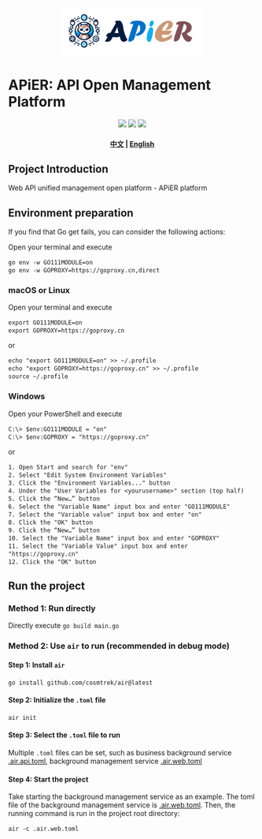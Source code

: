<div align="center"><img src="resources/img/logo_with_name.png" height="100px"/></div>

# APiER: API Open Management Platform

<div align="center">
    <img src="https://img.shields.io/badge/language-Golang-blue.svg" />
    <img src="https://img.shields.io/badge/backend_frame-Gin-6db33f.svg" />
    <img src="https://img.shields.io/badge/ORM-Gorm-red.svg" />
</div>

<h4 align="center">
    <a href="README.zh.md">中文</a> | <a href="README.md">English</a>
</h4>

[//]: # (**Chinese Version**: [中文]&#40;README.zh.md&#41;)

## Project Introduction

Web API unified management open platform - APiER platform

## Environment preparation

If you find that Go get fails, you can consider the following actions:

Open your terminal and execute

```shell
go env -w GO111MODULE=on
go env -w GOPROXY=https://goproxy.cn,direct
```

### macOS or Linux

Open your terminal and execute

```shell
export GO111MODULE=on
export GOPROXY=https://goproxy.cn
```

or

```shell
echo "export GO111MODULE=on" >> ~/.profile
echo "export GOPROXY=https://goproxy.cn" >> ~/.profile
source ~/.profile
```

### Windows

Open your PowerShell and execute

```shell
C:\> $env:GO111MODULE = "on"
C:\> $env:GOPROXY = "https://goproxy.cn"
```

or

```text
1. Open Start and search for "env"
2. Select "Edit System Environment Variables"
3. Click the "Environment Variables..." button
4. Under the "User Variables for <yourusername>" section (top half)
5. Click the “New…” button
6. Select the "Variable Name" input box and enter "GO111MODULE"
7. Select the "Variable value" input box and enter "on"
8. Click the "OK" button
9. Click the “New…” button
10. Select the "Variable Name" input box and enter "GOPROXY"
11. Select the "Variable Value" input box and enter "https://goproxy.cn"
12. Click the "OK" button
```

## Run the project

### Method 1: Run directly

Directly execute `go build main.go`

### Method 2: Use `air` to run (recommended in debug mode)

#### Step 1: Install `air`

```shell
go install github.com/cosmtrek/air@latest
```

#### Step 2: Initialize the `.toml` file

```shell
air init
```

#### Step 3: Select the `.toml` file to run

Multiple `.toml` files can be set, such as business background service [.air.api.toml](.air.api.toml), background
management service [.air.web.toml](.air.web.toml)

#### Step 4: Start the project

Take starting the background management service as an example. The toml file of the background management service
is [.air.web.toml](.air.web.toml). Then, the running command is run in the project root directory:

```shell
air -c .air.web.toml
```

